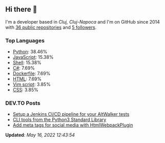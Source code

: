 <h2>Hi there 👋</h2>

<!-- This is just the base template, feel free to change it. -->

<p>
    I'm a developer based in <i>Cluj, Cluj-Napoca</i>
    and I'm on GitHub since 2014
    with <a href="https://github.com/Robert-96?tab=repositories">36 public repositories</a>
    and <a href="https://github.com/Robert-96?tab=followers">5 followers</a>.
</p>

<h3>Top Languages</h3>

<ul>
    <li><a href="https://github.com/search?q=user%3ARobert-96&l=Python">Python</a>: 38.46%</li>
    <li><a href="https://github.com/search?q=user%3ARobert-96&l=JavaScript">JavaScript</a>: 15.38%</li>
    <li><a href="https://github.com/search?q=user%3ARobert-96&l=Shell">Shell</a>: 15.38%</li>
    <li><a href="https://github.com/search?q=user%3ARobert-96&l=C%23">C#</a>: 7.69%</li>
    <li><a href="https://github.com/search?q=user%3ARobert-96&l=Dockerfile">Dockerfile</a>: 7.69%</li>
    <li><a href="https://github.com/search?q=user%3ARobert-96&l=HTML">HTML</a>: 7.69%</li>
    <li><a href="https://github.com/search?q=user%3ARobert-96&l=Vim%20script">Vim script</a>: 3.85%</li>
    <li><a href="https://github.com/search?q=user%3ARobert-96&l=CSS">CSS</a>: 3.85%</li>
</ul>

<h3>DEV.TO Posts</h3>

<ul>
    <li><a href="https://dev.to/robert96/setup-a-jenkins-pipeline-for-your-altwalker-tests-200h">Setup a Jenkins CI/CD pipeline for  your AltWalker tests</a></li>
    <li><a href="https://dev.to/robert96/cli-tools-from-the-python3-standard-library-37em">CLI tools from the Python3 Standard Library</a></li>
    <li><a href="https://dev.to/robert96/add-meta-tags-for-social-media-with-htmlwebpackplugin-21h2">Add meta tags for social media with HtmlWebpackPlugin</a></li>
</ul>

<p><strong>Updated</strong>: <i>May 16, 2022 12:43:54</i></p>